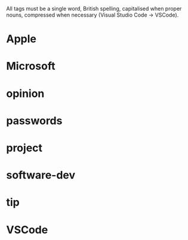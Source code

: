All tags must be a single word, British spelling, capitalised when proper nouns, compressed when necessary (Visual Studio Code -> VSCode).

# Apple

# Microsoft

# opinion

# passwords

# project

# software-dev

# tip

# VSCode
